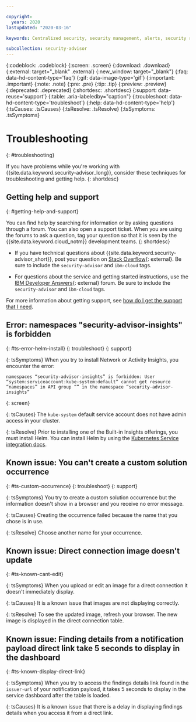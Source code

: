 ```yaml
---

copyright:
  years: 2020
lastupdated: "2020-03-16"

keywords: Centralized security, security management, alerts, security risk, insights, threat detection

subcollection: security-advisor
---
```


{:codeblock: .codeblock}
{:screen: .screen}
{:download: .download}
{:external: target="_blank" .external}
{:new_window: target="_blank"}
{:faq: data-hd-content-type='faq'}
{:gif: data-image-type='gif'}
{:important: .important}
{:note: .note}
{:pre: .pre}
{:tip: .tip}
{:preview: .preview}
{:deprecated: .deprecated}
{:shortdesc: .shortdesc}
{:support: data-reuse='support'}
{:table: .aria-labeledby="caption"}
{:troubleshoot: data-hd-content-type='troubleshoot'}
{:help: data-hd-content-type='help'}
{:tsCauses: .tsCauses}
{:tsResolve: .tsResolve}
{:tsSymptoms: .tsSymptoms}


# Troubleshooting
{: #troubleshooting}

If you have problems while you're working with {{site.data.keyword.security-advisor_long}}, consider these techniques for troubleshooting and getting help.
{: shortdesc}


## Getting help and support
{: #getting-help-and-support}



You can find help by searching for information or by asking questions through a forum. You can also open a support ticket. When you are using the forums to ask a question, tag your question so that it is seen by the {{site.data.keyword.cloud_notm}} development teams.
{: shortdesc}

  * If you have technical questions about {{site.data.keyword.security-advisor_short}}, post your question on [Stack Overflow](https://stackoverflow.com/){: external}. Be sure to include the `security-advisor` and `ibm-cloud` tags.

  * For questions about the service and getting started instructions, use the [IBM Developer Answers](https://developer.ibm.com/){: external} forum. Be sure to include the `security-advisor` and `ibm-cloud` tags.


For more information about getting support, see [how do I get the support that I need](/docs/get-support?topic=get-support-getting-customer-support#getting-customer-support).


## Error: namespaces "security-advisor-insights" is forbidden
{: #ts-error-helm-install}
{: troubleshoot} 
{: support}

{: tsSymptoms}
When you try to install Network or Activity Insights, you encounter the error:

```
namespaces “security-advisor-insights” is forbidden: User “system:serviceaccount:kube-system:default” cannot get resource “namespaces” in API group “” in the namespace “security-advisor-insights”
```
{: screen}

{: tsCauses}
The `kube-system` default service account does not have admin access in your cluster.

{: tsResolve}
Prior to installing one of the Built-in Insights offerings, you must install Helm. You can install Helm by using the [Kubernetes Service integration docs](/docs/containers?topic=containers-helm).


## Known issue: You can't create a custom solution occurrence
{: #ts-custom-occurrence}
{: troubleshoot} 
{: support}

{: tsSymptoms}
You try to create a custom solution occurrence but the information doesn't show in a browser and you receive no error message.

{: tsCauses}
Creating the occurrence failed because the name that you chose is in use.

{: tsResolve}
Choose another name for your occurrence.

## Known issue: Direct connection image doesn't update
{: #ts-known-cant-edit}

{: tsSymptoms}
When you upload or edit an image for a direct connection it doesn't immediately display.

{: tsCauses}
It is a known issue that images are not displaying correctly.

{: tsResolve}
To see the updated image, refresh your browser. The new image is displayed in the direct connection table.


## Known issue: Finding details from a notification payload direct link take 5 seconds to display in the dashboard
{: #ts-known-display-direct-link}

{: tsSymptoms}
When you try to access the findings details link found in the `issuer-url` of your notification payload, it takes 5 seconds to display in the service dashboard after the table is loaded.

{: tsCauses}
It is a known issue that there is a delay in displaying findings details when you access it from a direct link.

